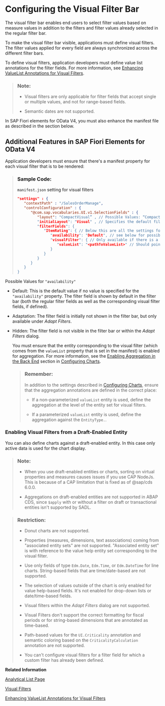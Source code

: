 <!-- loio33f3d807c10b47d9a8141692d2619dc2 -->

# Configuring the Visual Filter Bar

The visual filter bar enables end users to select filter values based on measure values in addition to the filters and filter values already selected in the regular filter bar.



To make the visual filter bar visible, applications must define visual filters. The filter values applied for every field are always synchronized across the different filter bars.

To define visual filters, application developers must define value list annotations for the filter fields. For more information, see [Enhancing ValueList Annotations for Visual Filters](enhancing-valuelist-annotations-for-visual-filters-16d43eb.md).

> ### Note:  
> -   Visual filters are only applicable for filter fields that accept single or multiple values, and not for range-based fields.
> 
> -   Semantic dates are not supported.

In SAP Fiori elements for OData V4, you must also enhance the manifest file as described in the section below.



<a name="loio33f3d807c10b47d9a8141692d2619dc2__section_my4_mgz_jqb"/>

## Additional Features in SAP Fiori Elements for OData V4

Application developers must ensure that there's a manifest property for each visual filter that is to be rendered:

> ### Sample Code:  
> `manifest.json` setting for visual filters
> 
> ```json
> "settings" : {  
>    "contextPath" : "/SalesOrderManage",
>    "controlConfiguration" : {
>       "@com.sap.vocabularies.UI.v1.SelectionFields" : {
>          "layout": "CompactVisual” , // Possible Values: “Compact” (if only compact filter is present) and “CompactVisual” if both compact and visual filters are present
>          "initialLayout": "Visual" , // Specifies the default filter mode on initial load. Possible values: “Visual” and “Compact”
>          "filterFields": {
>             "ItemRating": { // Below this are all the settings for “ItemRating” filter field
>                "availability": "Default", // see below for possible values
>                "visualFilter": { // Only available if there is a visual filter configured for this filter field and holds all information specific to visual filter configuration
>                   "valueList": "<pathToValueList>" // Should point to the valuelist annotation corresponding to the visual filter representation
>                }
>             }
>          }
>       }
>    }
> }
> ```

Possible Values for `"availability"`

-   Default: This is the default value if no value is specified for the `"availability"` property. The filter field is shown by default in the filter bar \(both the regular filter fields as well as the corresponding visual filter fields, if defined\).

-   Adaptation: The filter field is initially not shown in the filter bar, but only available under *Adapt Filters*.

-   Hidden: The filter field is not visible in the filter bar or within the *Adapt Filters* dialog.

    You must ensure that the entity corresponding to the visual filter \(which comes from the `valueList` property that is set in the manifest\) is enabled for aggregation. For more information, see the [Enabling Aggregation in the Back End](configuring-charts-653ed0f.md#loio653ed0f4f0d743dbb33ace4f68886c4e__enabling_aggregation_subsection) section in [Configuring Charts](configuring-charts-653ed0f.md).

    > ### Remember:  
    > In addition to the settings described in [Configuring Charts](configuring-charts-653ed0f.md), ensure that the aggregation annotations are defined in the correct place:
    > 
    > -   If a non-parameterized `valueList` entity is used, define the aggregation at the level of the entity set for visual filters.
    > 
    > -   If a parameterized `valueList` entity is used, define the aggregation against the `EntityType.`.




### Enabling Visual Filters from a Draft-Enabled Entity

You can also define charts against a draft-enabled entity. In this case only active data is used for the chart display.

> ### Note:  
> -   When you use draft-enabled entities or charts, sorting on virtual properties and measures causes issues if you use CAP NodeJs. This is because of a CAP limitation that is fixed as of @sap/cds 6.0.0.
> 
> -   Aggregations on draft-enabled entities are not supported in ABAP CDS, since `$apply` with or without a filter on draft or transactional entities isn't supported by SADL.

> ### Restriction:  
> -   Donut charts are not supported.
> 
> -   Properties \(measures, dimensions, text associations\) coming from "associated entity sets" are not supported. "Associated entity set" is with reference to the value help entity set corresponding to the visual filter.
> 
> -   Use only fields of type `Edm.Date`, `Edm.Time`, or `Edm.DateTime` for line charts. String-based fields that are time/date-based are not supported.
> 
> -   The selection of values outside of the chart is only enabled for value help-based fields. It's not enabled for drop-down lists or date/time-based fields.
> 
> -   Visual filters within the *Adapt Filters* dialog are not supported.
> 
> -   Visual Filters don't support the correct formatting for fiscal periods or for string-based dimensions that are annotated as time-based.
> 
> -   Path-based values for the `UI.Criticality` annotation and semantic coloring based on the `CriticalityCalculation` annotation are not supported.
> 
> -   You can't configure visual filters for a filter field for which a custom filter has already been defined.

**Related Information**  


[Analytical List Page](analytical-list-page-3d33684.md "The analytical list page (ALP) offers a unique way to analyze data step by step from different perspectives, to investigate a root cause through drilldown, and to act on transactional content.")

[Visual Filters](visual-filters-1714720.md "An intuitive way of choosing filter values from an associated measure value.")

[Enhancing ValueList Annotations for Visual Filters](enhancing-valuelist-annotations-for-visual-filters-16d43eb.md "The value list annotation lets you map an entity to another entity that is associated with a different entity set. The value list annotation defines the relationship between filter fields of the main entity set and the fields in the value help entity set.")

